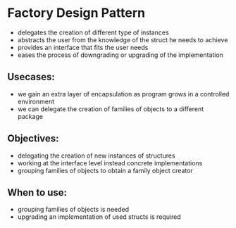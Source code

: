 # Factory Design Pattern
- delegates the creation of different type of instances
- abstracts the user from the knowledge of the struct he needs to achieve 
- provides an interface that fits the user needs
- eases the process of downgrading or upgrading of the implementation

## Usecases:
- we gain an extra layer of encapsulation as program grows in a controlled environment
- we can delegate the creation of families of objects to a different package

## Objectives:
- delegating the creation of new instances of structures
- working at the interface level instead concrete implementations
- grouping families of objects to obtain a family object creator

## When to use:
- grouping families of objects is needed
- upgrading an implementation of used structs is required


